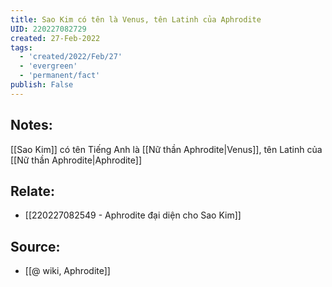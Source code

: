 ```yaml
---
title: Sao Kim có tên là Venus, tên Latinh của Aphrodite
UID: 220227082729
created: 27-Feb-2022
tags:
  - 'created/2022/Feb/27'
  - 'evergreen'
  - 'permanent/fact'
publish: False
---
```

## Notes:
[[Sao Kim]] có tên Tiếng Anh là [[Nữ thần Aphrodite|Venus]], tên Latinh của [[Nữ thần Aphrodite|Aphrodite]]

## Relate:
- [[220227082549 - Aphrodite đại diện cho Sao Kim]]

## Source:
- [[@ wiki, Aphrodite]]




